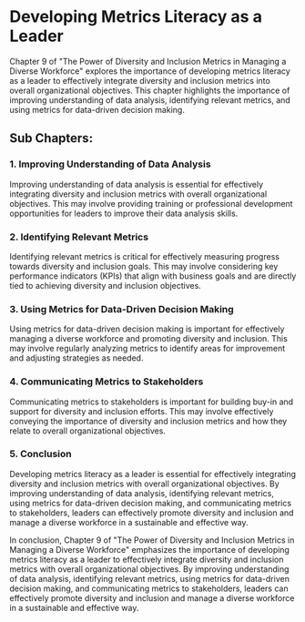 Developing Metrics Literacy as a Leader
=============================================================================================================

Chapter 9 of "The Power of Diversity and Inclusion Metrics in Managing a Diverse Workforce" explores the importance of developing metrics literacy as a leader to effectively integrate diversity and inclusion metrics into overall organizational objectives. This chapter highlights the importance of improving understanding of data analysis, identifying relevant metrics, and using metrics for data-driven decision making.

Sub Chapters:
-------------

### 1. Improving Understanding of Data Analysis

Improving understanding of data analysis is essential for effectively integrating diversity and inclusion metrics with overall organizational objectives. This may involve providing training or professional development opportunities for leaders to improve their data analysis skills.

### 2. Identifying Relevant Metrics

Identifying relevant metrics is critical for effectively measuring progress towards diversity and inclusion goals. This may involve considering key performance indicators (KPIs) that align with business goals and are directly tied to achieving diversity and inclusion objectives.

### 3. Using Metrics for Data-Driven Decision Making

Using metrics for data-driven decision making is important for effectively managing a diverse workforce and promoting diversity and inclusion. This may involve regularly analyzing metrics to identify areas for improvement and adjusting strategies as needed.

### 4. Communicating Metrics to Stakeholders

Communicating metrics to stakeholders is important for building buy-in and support for diversity and inclusion efforts. This may involve effectively conveying the importance of diversity and inclusion metrics and how they relate to overall organizational objectives.

### 5. Conclusion

Developing metrics literacy as a leader is essential for effectively integrating diversity and inclusion metrics with overall organizational objectives. By improving understanding of data analysis, identifying relevant metrics, using metrics for data-driven decision making, and communicating metrics to stakeholders, leaders can effectively promote diversity and inclusion and manage a diverse workforce in a sustainable and effective way.

In conclusion, Chapter 9 of "The Power of Diversity and Inclusion Metrics in Managing a Diverse Workforce" emphasizes the importance of developing metrics literacy as a leader to effectively integrate diversity and inclusion metrics with overall organizational objectives. By improving understanding of data analysis, identifying relevant metrics, using metrics for data-driven decision making, and communicating metrics to stakeholders, leaders can effectively promote diversity and inclusion and manage a diverse workforce in a sustainable and effective way.

